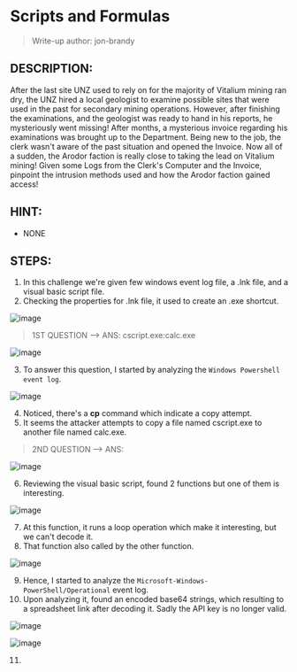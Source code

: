 # Scripts and Formulas
> Write-up author: jon-brandy

## DESCRIPTION:

After the last site UNZ used to rely on for the majority of Vitalium mining ran dry, 
the UNZ hired a local geologist to examine possible sites that were used in the past for secondary mining operations. 
However, after finishing the examinations, and the geologist was ready to hand in his reports, he mysteriously went missing! 
After months, a mysterious invoice regarding his examinations was brought up to the Department. 
Being new to the job, the clerk wasn't aware of the past situation and opened the Invoice. Now all of a sudden, 
the Arodor faction is really close to taking the lead on Vitalium mining! Given some Logs from the Clerk's Computer and the Invoice, 
pinpoint the intrusion methods used and how the Arodor faction gained access!

## HINT:
- NONE

## STEPS:
1. In this challenge we're given few windows event log file, a .lnk file, and a visual basic script file.
2. Checking the properties for .lnk file, it used to create an .exe shortcut.

![image](https://github.com/jon-brandy/hackthebox/assets/70703371/644bc255-1a4b-4ccf-9351-d8fedab604f8)

> 1ST QUESTION --> ANS: cscript.exe:calc.exe

![image](https://github.com/jon-brandy/hackthebox/assets/70703371/e6e79241-d32b-48aa-986c-68f03cfa4dde)


3. To answer this question, I started by analyzing the `Windows Powershell event log`.

![image](https://github.com/jon-brandy/hackthebox/assets/70703371/dab06316-ad04-46fa-b060-b9500b6383c8)


4. Noticed, there's a **cp** command which indicate a copy attempt.
5. It seems the attacker attempts to copy a file named cscript.exe to another file named calc.exe.

> 2ND QUESTION --> ANS:

![image](https://github.com/jon-brandy/hackthebox/assets/70703371/faffffbd-2135-417f-89b8-1d0f56e510f2)


6. Reviewing the visual basic script, found 2 functions but one of them is interesting.

![image](https://github.com/jon-brandy/hackthebox/assets/70703371/4015f0f6-f826-4912-ab24-75d26765441b)


7. At this function, it runs a loop operation which make it interesting, but we can't decode it.
8. That function also called by the other function.

![image](https://github.com/jon-brandy/hackthebox/assets/70703371/9f61a6b8-188e-40e7-82e0-dad6c8ca4a56)


9. Hence, I started to analyze the `Microsoft-Windows-PowerShell/Operational` event log.
10. Upon analyzing it, found an encoded base64 strings, which resulting to a spreadsheet link after decoding it. Sadly the API key is no longer valid.

![image](https://github.com/jon-brandy/hackthebox/assets/70703371/6d229b56-e444-417b-8cf5-9a1cde6aae0e)


![image](https://github.com/jon-brandy/hackthebox/assets/70703371/6d5b2c10-dc76-4ab9-b369-0fb4e9c24305)


11. 

